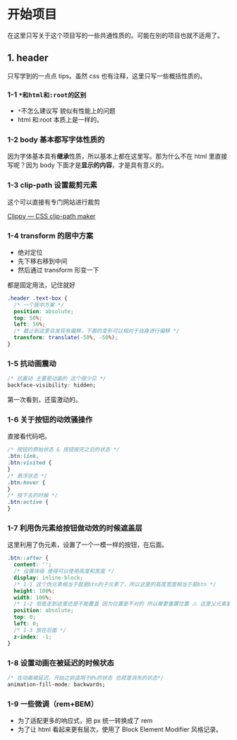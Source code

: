 # 开始项目

在这里只写关于这个项目写的一些共通性质的。可能在别的项目也就不适用了。

## 1. header

只写学到的一点点 tips。虽然 css 也有注释，这里只写一些概括性质的。

### 1-1 `*和html和:root的区别`

- `*`不怎么建议写 貌似有性能上的问题
- html 和:root 本质上是一样的。

### 1-2 body 基本都写字体性质的

因为字体基本具有**继承**性质，所以基本上都在这里写。那为什么不在 html 里直接写呢？因为 body 下面才是**显示的内容**，才是具有意义的。

### 1-3 clip-path 设置裁剪元素

这个可以直接有专门网站进行裁剪

[Clippy — CSS clip-path maker ](https://bennettfeely.com/clippy/)

### 1-4 transform 的居中方案

- 绝对定位
- 先下移右移到中间
- 然后通过 transform 形变一下

都是固定用法，记住就好

```css
.header .text-box {
  /* 一个居中方案 */
  position: absolute;
  top: 50%;
  left: 50%;
  /* 截止到这里会发现有偏移，下面的变形可以相对于自身进行偏移 */
  transform: translate(-50%, -50%);
}
```

### 1-5 抗动画震动

```css
/* 抗震动 主要是动画的 这个很少见 */
backface-visibility: hidden;
```

第一次看到，还蛮激动的。

### 1-6 关于按钮的动效骚操作

直接看代码吧。

```css
/* 按钮的原始状态 & 按钮按完之后的状态 */
.btn:link,
.btn:visited {
}
/* 悬浮状态 */
.btn:hover {
}
/* 按下去的时候 */
.btn:active {
}
```

### 1-7 利用伪元素给按钮做动效的时候遮盖层

这里利用了伪元素，设置了一个一模一样的按钮，在后面。

```css
.btn::after {
  content: '';
  /* 设置块级 使得可以使用高度和宽度 */
  display: inline-block;
  /* 1-1 这个伪元素相当于就是btn的子元素了，所以这里的高度宽度相当于是btn */
  height: 100%;
  width: 100%;
  /* 1-2 但是走到这里还是不能覆盖 因为位置是不对的 所以需要重置位置 ⚠️ 这里父元素要用 relative 进行定位*/
  position: absolute;
  top: 0;
  left: 0;
  /* 1-3 放在后面 */
  z-index: -1;
}
```

### 1-8 设置动画在被延迟的时候状态

```css
/* 在动画被延迟，开始之前适用于0%的状态 也就是消失的状态*/
animation-fill-mode: backwards;
```

### 1-9 一些微调（rem+BEM）

- 为了适配更多的响应式，把 px 统一转换成了 rem
- 为了让 html 看起来更有层次，使用了 Block Element Modifier 风格记录。
